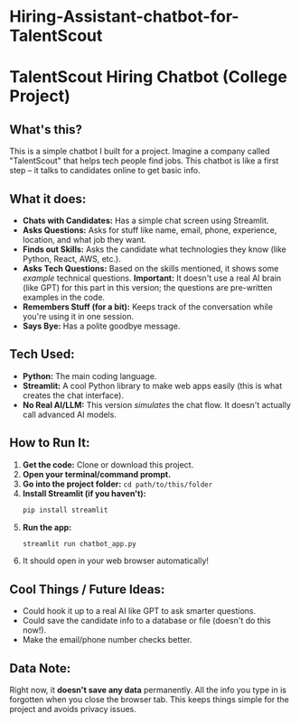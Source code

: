 # Hiring-Assistant-chatbot-for-TalentScout
# TalentScout Hiring Chatbot (College Project)

## What's this?

This is a simple chatbot I built for a project. Imagine a company called "TalentScout" that helps tech people find jobs. This chatbot is like a first step – it talks to candidates online to get basic info.

## What it does:

*   **Chats with Candidates:** Has a simple chat screen using Streamlit.
*   **Asks Questions:** Asks for stuff like name, email, phone, experience, location, and what job they want.
*   **Finds out Skills:** Asks the candidate what technologies they know (like Python, React, AWS, etc.).
*   **Asks Tech Questions:** Based on the skills mentioned, it shows some *example* technical questions. **Important:** It doesn't use a real AI brain (like GPT) for this part in this version; the questions are pre-written examples in the code.
*   **Remembers Stuff (for a bit):** Keeps track of the conversation while you're using it in one session.
*   **Says Bye:** Has a polite goodbye message.

## Tech Used:

*   **Python:** The main coding language.
*   **Streamlit:** A cool Python library to make web apps easily (this is what creates the chat interface).
*   **No Real AI/LLM:** This version *simulates* the chat flow. It doesn't actually call advanced AI models.

## How to Run It:

1.  **Get the code:** Clone or download this project.
2.  **Open your terminal/command prompt.**
3.  **Go into the project folder:** `cd path/to/this/folder`
4.  **Install Streamlit (if you haven't):**
    ```bash
    pip install streamlit
    ```
5.  **Run the app:**
    ```bash
    streamlit run chatbot_app.py
    ```
6.  It should open in your web browser automatically!

## Cool Things / Future Ideas:

*   Could hook it up to a real AI like GPT to ask smarter questions.
*   Could save the candidate info to a database or file (doesn't do this now!).
*   Make the email/phone number checks better.

## Data Note:

Right now, it **doesn't save any data** permanently. All the info you type in is forgotten when you close the browser tab. This keeps things simple for the project and avoids privacy issues.
